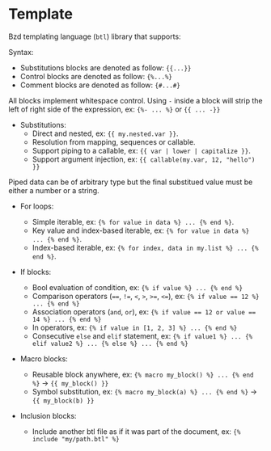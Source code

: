 # Template

Bzd templating language (`btl`) library that supports:

Syntax:

- Substitutions blocks are denoted as follow: `{{...}}`
- Control blocks are denoted as follow: `{%...%}`
- Comment blocks are denoted as follow: `{#...#}`

All blocks implement whitespace control. Using `-` inside a block will strip the left of right side of the expression,
ex: `{%- ... %}` or `{{ ... -}}`

- Substitutions:
  - Direct and nested, ex: `{{ my.nested.var }}`.
  - Resolution from mapping, sequences or callable.
  - Support piping to a callable, ex: `{{ var | lower | capitalize }}`.
  - Support argument injection, ex: `{{ callable(my.var, 12, "hello") }}`

Piped data can be of arbitrary type but the final substitued value must be either a number or a string.

- For loops:

  - Simple iterable, ex: `{% for value in data %} ... {% end %}`.
  - Key value and index-based iterable, ex: `{% for value in data %} ... {% end %}`.
  - Index-based iterable, ex: `{% for index, data in my.list %} ... {% end %}`.

- If blocks:

  - Bool evaluation of condition, ex: `{% if value %} ... {% end %}`
  - Comparison operators (`==`, `!=`, `<`, `>`, `>=`, `<=`), ex: `{% if value == 12 %} ... {% end %}`
  - Association operators (`and`, `or`), ex: `{% if value == 12 or value == 14 %} ... {% end %}`
  - In operators, ex: `{% if value in [1, 2, 3] %} ... {% end %}`
  - Consecutive `else` and `elif` statement, ex: `{% if value1 %} ... {% elif value2 %} ... {% else %} ... {% end %}`

- Macro blocks:

  - Reusable block anywhere, ex: `{% macro my_block() %} ... {% end %}` -> `{{ my_block() }}`
  - Symbol substitution, ex: `{% macro my_block(a) %} ... {% end %}` -> `{{ my_block(b) }}`

- Inclusion blocks:
  - Include another btl file as if it was part of the document, ex: `{% include "my/path.btl" %}`
